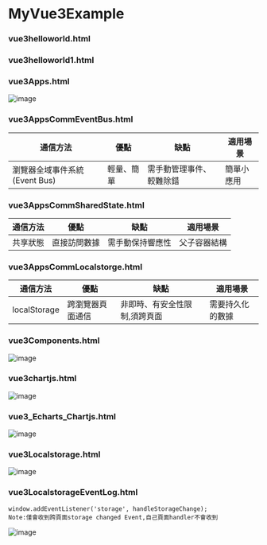 # MyVue3Example
### vue3helloworld.html
### vue3helloworld1.html
### vue3Apps.html
![image](https://github.com/user-attachments/assets/f4eea58c-d02c-4c0e-8590-62473fa94b90)

### vue3AppsCommEventBus.html
|  通信方法   | 優點  | 缺點 | 適用場景 |
|  ----  | ----  | ----  | ----  |
| 瀏覽器全域事件系統 (Event Bus)  | 輕量、簡單 | 需手動管理事件、較難除錯 | 簡單小應用

### vue3AppsCommSharedState.html
|  通信方法   | 優點  | 缺點 | 適用場景 |
|  ----  | ----  | ----  | ----  |
| 共享狀態	| 直接訪問數據	| 需手動保持響應性 |	父子容器結構 |

### vue3AppsCommLocalstorge.html
|  通信方法   | 優點  | 缺點 | 適用場景 |
|  ----  | ----  | ----  | ----  |
| localStorage  | 跨瀏覽器頁面通信	| 非即時、有安全性限制,須跨頁面	| 需要持久化的數據 |


### vue3Components.html
![image](https://github.com/user-attachments/assets/69da3cd3-0f11-4cbe-82b0-00cea9309c5b)

### vue3chartjs.html
![image](https://github.com/user-attachments/assets/814cdb20-420d-456f-8915-03911dfc97e9)

### vue3_Echarts_Chartjs.html
![image](https://github.com/user-attachments/assets/851f21d7-89a4-4762-9dab-4e48ce7d0356)

### vue3Localstorage.html
![image](https://github.com/user-attachments/assets/81bdbfae-ce4e-433f-9192-820664f32ebb)

### vue3LocalstorageEventLog.html
```
window.addEventListener('storage', handleStorageChange);
Note:僅會收到跨頁面storage changed Event,自己頁面handler不會收到
```
![image](https://github.com/user-attachments/assets/d8feb41a-df1f-4a6b-9203-50a11e886c7a)


